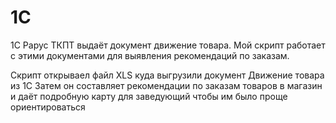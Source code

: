 # 1C
1С Рарус ТКПТ выдаёт документ движение товара. Мой скрипт работает с этими документами для выявления рекомендаций по заказам.

Скрипт открываел файл XLS куда выгрузили документ Движение товара из 1С
Затем он составляет рекомендации по заказам товаров в магазин и даёт подробную карту для заведующий чтобы им было проще ориентироваться 

